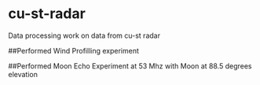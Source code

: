 # cu-st-radar
Data processing work on data from cu-st radar


##Performed Wind Profilling experiment

##Performed  Moon Echo Experiment at 53 Mhz with Moon at 88.5 degrees elevation
